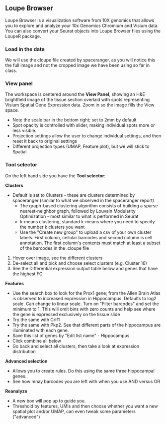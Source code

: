 ## Loupe Browser

Loupe Browser is a  visualization software from 10X genomics that allows you to explore and analyze your 10x Genomics Chromium and Visium data. You can also convert your Seurat objects into Loupe Browser files using the LoupeR package.

### Load in the data
We will use the cloupe file created by spaceranger, as you will notice this the full image and not the cropped image we have been using so far in class.

### View panel

The workspace is centered around the **View Panel**, showing an H&E brightfield image of the tissue section overlaid with spots representing Visium Spatial Gene Expression data. Zoom in so the image fills the View space.
* Note the scale bar in the bottom right; set to 2mm by default
* Spot opacity is controlled with slider, making individual spots more or less visible.
* Projection settings allow the user to change individual settings, and then reset it back to original settings
* Different projection types (UMAP, Feature plot), but we will stick to Spatial

### Tool selector
On the left hand side you have the **Tool selector**:

**Clusters**

* Default is set to Clusters - these are clusters determined by spaceranger (similar to what we observed in the spaceranger report)
  * The graph-based clustering algorithm consists of building a sparse nearest-neighbor graph, followed by Louvain Modularity Optimization - most similar to what is performed in Seurat
  * k-means clustering, standard k-means where you need to specify the number k clusters you want
  * Use the "Create new group" to upload a csv of your own cluster labels. First column, cellular barcodes and second column is cell annotation. The first column's contents must match at least a subset of the barcodes in the .cloupe file

1. Hover over image, see the different clusters
2. De-select all and pick and choose select clusters (e.g. Cluster 16)
3. See the Differential expression output table below and genes that have the highest FC

**Features**

* Use the search box to look for the Prox1 gene; from the Allen Brain Atlas is observed to increased expression in Hippocampus. Defaults to log2 scale. Can change to linear scale. Turn on "Filter barcodes" and set the minimum to 1. This will omit bins with zero counts and help see where the gene is expressed exclusively on the tissue slide
* Try the same with Crlf1
* Try the same with Pkp2. See that different parts of the hippocampus are illuminated with each gene.
* Save this list of genes by "Edit list name" - Hippocampus
* Click combine all below
* Go back and select all clusters, then take a look at expression distribution

**Advanced selection**

* Allows you to create rules. Do this using the same three hippocampal genes.
* See how mnay barcodes you are left with when you use AND versus OR

 **Reanalyze**

 * A new box will pop up to guide you.
 * Threshold by features, UMIs and then choose whether you want a new spatial plot and/or UMAP, can even tweak some parameters ("advanced")
